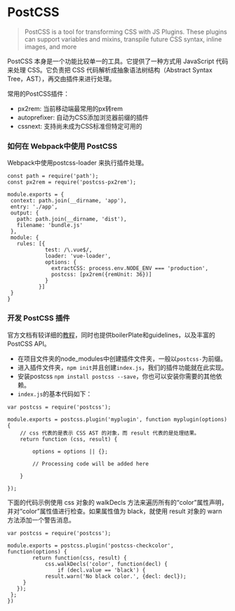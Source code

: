 # PostCSS

> PostCSS is a tool for transforming CSS with JS Plugins. These plugins can support variables and mixins, transpile future CSS syntax, inline images, and more

PostCSS 本身是一个功能比较单一的工具。它提供了一种方式用 JavaScript 代码来处理 CSS。它负责把 CSS 代码解析成抽象语法树结构（Abstract Syntax Tree，AST），再交由插件来进行处理。

常用的PostCSS插件：

 - px2rem: 当前移动端最常用的px转rem
 - autoprefixer: 自动为CSS添加浏览器前缀的插件
 - cssnext: 支持尚未成为CSS标准但特定可用的

### 如何在 Webpack中使用 PostCSS 

Webpack中使用postcss-loader 来执行插件处理。

```
const path = require('path');
const px2rem = require('postcss-px2rem');

module.exports = {
 context: path.join(__dirname, 'app'),
 entry: './app',
 output: {
   path: path.join(__dirname, 'dist'),
   filename: 'bundle.js'
 },
 module: {
   rules: [{
            test: /\.vue$/,
            loader: 'vue-loader',
            options: {
              extractCSS: process.env.NODE_ENV === 'production',
              postcss: [px2rem({remUnit: 36})]
            }
          }]
 }
}
```

### 开发 PostCSS 插件

官方文档有较详细的[教程](https://github.com/postcss/postcss/blob/master/docs/writing-a-plugin.md)，同时也提供boilerPlate和guidelines，以及丰富的PostCSS API。

- 在项目文件夹的node_modules中创建插件文件夹，一般以`postcss-`为前缀。
- 进入插件文件夹，`npm init`并且创建`index.js`，我们的插件功能就在此实现。
- 安装postcss `npm install postcss --save`，你也可以安装你需要的其他依赖。
- `index.js`的基本代码如下：

```
var postcss = require('postcss');
 
module.exports = postcss.plugin('myplugin', function myplugin(options) {
    // css 代表的是表示 CSS AST 的对象，而 result 代表的是处理结果。
    return function (css, result) {
 
        options = options || {};
         
        // Processing code will be added here
 
    }
 
});
```

下面的代码示例使用 css 对象的 walkDecls 方法来遍历所有的“color”属性声明，并对“color”属性值进行检查。如果属性值为 black，就使用 result 对象的 warn 方法添加一个警告消息。

```
var postcss = require('postcss');
 
module.exports = postcss.plugin('postcss-checkcolor', 	function(options) {
 		return function(css, result) {
   			css.walkDecls('color', function(decl) {
     			if (decl.value == 'black') {
       		result.warn('No black color.', {decl: decl});
     }
   });
 };
})

```
